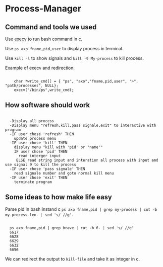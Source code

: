 # Process-Manager


## Command and tools we used
Use [execv](https://linux.die.net/man/3/execv) to run bash command in c.

Use `ps axo fname,pid,user` to display process in terminal.

Use `kill -l` to show signals and `kill -9 My-process` to kill process.

Example of execv and redirection.
```

    char *write_cmd[] = { "ps", "axo","fname,pid,user", ">", "path/processes", NULL};
    execv("/bin/ps",write_cmd);

```

## How software should work 
```

  -Display all process 
  -Display menu "refresh,kill,pass signale,exit" to interactive with program
  -IF user chose 'refresh' THEN
    update process menu
  -IF user chose 'kill' THEN
    display menu "kill with 'pid' or 'name'" 
    IF user chose 'pid' THEN
      read interger input
     ELSE read string input and interation all process with input and use signal 9 to kill the process
  -IF user chose 'pass signale' THEN
    read signale number and goto normal kill menu
  -IF user chose 'exit' THEN 
    terminate program
```

## Some ideas to how make life easy 

Parse pid in bash instand c `ps axo fname,pid | grep my-process | cut -b my-process-len- | sed 's/ //g'`.

```

  ps axo fname,pid | grep brave | cut -b 6- | sed 's/ //g'
  6617
  6628
  6629
  6632
  6656

```
We can redirect the output to `kill-file` and take it as integer in c.
